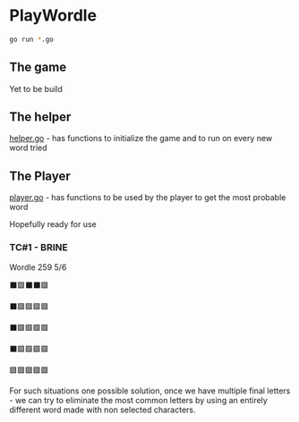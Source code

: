 # PlayWordle

```bash
go run *.go
```

## The game

Yet to be build

## The helper

[helper.go](helper.go) - has functions to initialize the game and to run on every new word tried

## The Player

[player.go](player.go) - has functions to be used by the player to get the most probable word

Hopefully ready for use

### TC#1 - BRINE

Wordle 259 5/6

⬛🟩⬛⬛🟩

⬛🟩🟩🟩🟩

⬛🟩🟩🟩🟩

⬛🟩🟩🟩🟩

🟩🟩🟩🟩🟩

For such situations one possible solution, once we have multiple final letters - we can try to eliminate the most common letters by using an entirely different word made with non selected characters.
